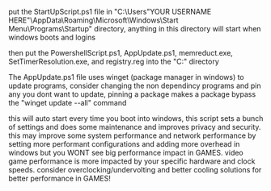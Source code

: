 put the StartUpScript.ps1 file in "C:\Users\"YOUR USERNAME HERE"\AppData\Roaming\Microsoft\Windows\Start Menu\Programs\Startup" directory, anything in this directory will start when windows boots and logins

then put the PowershellScript.ps1, AppUpdate.ps1, memreduct.exe, SetTimerResolution.exe, and registry.reg into the "C:\" directory

The AppUpdate.ps1 file uses winget (package manager in windows) to update programs, consider changing the non dependincy programs and pin any you dont want to update, pinning a package makes a package bypass the "winget update --all" command

this will auto start every time you boot into windows, this script sets a bunch of settings and does some maintenance and improves privacy and security.
this may improve some system performance and network performance by setting more performant configurations and adding more overhead in windows but you WONT see big performance impact in GAMES. 
video game performance is more impacted by your specific hardware and clock speeds. consider overclocking/undervolting and better cooling solutions for better performance in GAMES!
